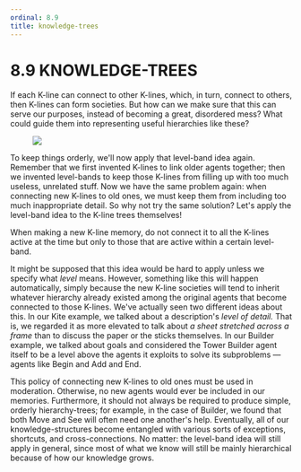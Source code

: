 ```yaml
---
ordinal: 8.9
title: knowledge-trees
---
```


# 8.9 KNOWLEDGE-TREES 

<p>If each K-line can connect to other K-lines, which, in turn, connect to others, then K-lines can form societies. But how can we make sure that this can serve our purposes, instead of becoming a great, disordered mess? What could guide them into representing useful hierarchies like these?</p>
<figure><img src="/images/ch8/8-8.png"></img></figure>
<p>To keep things orderly, we'll now apply that level-band idea again. Remember that we first invented K-lines to link older agents together; then we invented level-bands to keep those K-lines from filling up with too much useless, unrelated stuff. Now we have the same problem again: when connecting new K-lines to old ones, we must keep them from including too much inappropriate detail. So why not try the same solution? Let's apply the level-band idea to the K-line trees themselves!</p>
<p>When making a new K-line memory, do not connect it to all the K-lines active at the time but only to those that are active within a certain level-band.</p>
<p>It might be supposed that this idea would be hard to apply unless we specify what <em>level</em> means. However, something like this will happen automatically, simply because the new K-line societies will tend to inherit whatever hierarchy already existed among the original agents that become connected to those K-lines. We've actually seen two different ideas about this. In our Kite example, we talked about a description's <em>level of detail.</em> That is, we regarded it as more elevated to talk about <em>a sheet stretched across a frame</em> than to discuss the paper or the sticks themselves. In our Builder example, we talked about goals and considered the Tower Builder agent itself to be a level above the agents it exploits to solve its subproblems &mdash; agents like Begin and Add and End.</p>
<p>This policy of connecting new K-lines to old ones must be used in moderation. Otherwise, no new agents would ever be included in our memories. Furthermore, it should not always be required to produce simple, orderly hierarchy-trees; for example, in the case of Builder, we found that both Move and See will often need one another's help. Eventually, all of our knowledge-structures become entangled with various sorts of exceptions, shortcuts, and cross-connections. No matter: the level-band idea will still apply in general, since most of what we know will still be mainly hierarchical because of how our knowledge grows.</p>